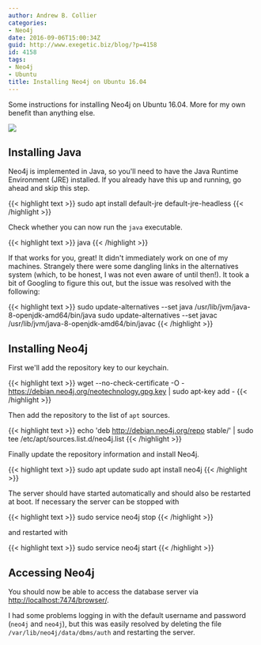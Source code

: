 ```yaml
---
author: Andrew B. Collier
categories:
- Neo4j
date: 2016-09-06T15:00:34Z
guid: http://www.exegetic.biz/blog/?p=4158
id: 4158
tags:
- Neo4j
- Ubuntu
title: Installing Neo4j on Ubuntu 16.04
---
```


Some instructions for installing Neo4j on Ubuntu 16.04. More for my own benefit than anything else.

<img src="/img/2016/09/neo4j-logo.png" >

## Installing Java

Neo4j is implemented in Java, so you'll need to have the Java Runtime Environment (JRE) installed. If you already have this up and running, go ahead and skip this step.

{{< highlight text >}}
sudo apt install default-jre default-jre-headless
{{< /highlight >}}

Check whether you can now run the `java` executable.

{{< highlight text >}}
java
{{< /highlight >}}
  
If that works for you, great! It didn't immediately work on one of my machines. Strangely there were some dangling links in the alternatives system (which, to be honest, I was not even aware of until then!). It took a bit of Googling to figure this out, but the issue was resolved with the following:

{{< highlight text >}}
sudo update-alternatives --set java /usr/lib/jvm/java-8-openjdk-amd64/bin/java
sudo update-alternatives --set javac /usr/lib/jvm/java-8-openjdk-amd64/bin/javac
{{< /highlight >}}

## Installing Neo4j

First we'll add the repository key to our keychain.

{{< highlight text >}}
wget --no-check-certificate -O - https://debian.neo4j.org/neotechnology.gpg.key | sudo apt-key add -
{{< /highlight >}}

Then add the repository to the list of `apt` sources.

{{< highlight text >}}
echo 'deb http://debian.neo4j.org/repo stable/' | sudo tee /etc/apt/sources.list.d/neo4j.list
{{< /highlight >}}

Finally update the repository information and install Neo4j.

{{< highlight text >}}
sudo apt update
sudo apt install neo4j
{{< /highlight >}}

The server should have started automatically and should also be restarted at boot. If necessary the server can be stopped with

{{< highlight text >}}
sudo service neo4j stop
{{< /highlight >}}
  
and restarted with

{{< highlight text >}}
sudo service neo4j start
{{< /highlight >}}

## Accessing Neo4j

You should now be able to access the database server via <http://localhost:7474/browser/>.

I had some problems logging in with the default username and password (`neo4j` and `neo4j`), but this was easily resolved by deleting the file `/var/lib/neo4j/data/dbms/auth` and restarting the server.
